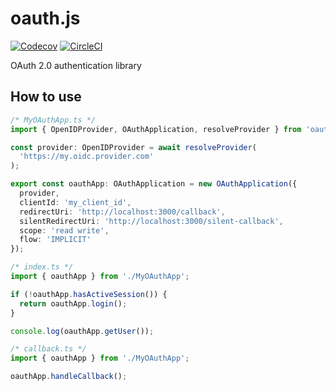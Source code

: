 # oauth.js

[![Codecov](https://img.shields.io/codecov/c/gh/thiagozf/oauth.js/master.svg)](https://codecov.io/gh/thiagozf/oauth.js)
[![CircleCI](https://img.shields.io/circleci/project/github/thiagozf/oauth.js/master.svg)](https://circleci.com/gh/thiagozf/oauth.js)

OAuth 2.0 authentication library

## How to use

```typescript
/* MyOAuthApp.ts */
import { OpenIDProvider, OAuthApplication, resolveProvider } from 'oauth.js';

const provider: OpenIDProvider = await resolveProvider(
  'https://my.oidc.provider.com'
);

export const oauthApp: OAuthApplication = new OAuthApplication({
  provider,
  clientId: 'my_client_id',
  redirectUri: 'http://localhost:3000/callback',
  silentRedirectUri: 'http://localhost:3000/silent-callback',
  scope: 'read write',
  flow: 'IMPLICIT'
});

/* index.ts */
import { oauthApp } from './MyOAuthApp';

if (!oauthApp.hasActiveSession()) {
  return oauthApp.login();
}

console.log(oauthApp.getUser());

/* callback.ts */
import { oauthApp } from './MyOAuthApp';

oauthApp.handleCallback();
```
